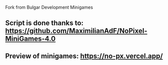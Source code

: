 Fork from Bulgar Development Minigames
## Script is done thanks to: https://github.com/MaximilianAdF/NoPixel-MiniGames-4.0
## Preview of minigames: https://no-px.vercel.app/
